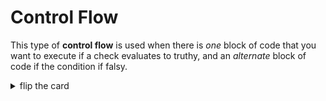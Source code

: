 # Control Flow

This type of **control flow** is used when there is _one_ block of code that you
want to execute if a check evaluates to truthy, and an _alternate_ block of code
if the condition if falsy.

<details>
<summary>flip the card</summary>
<br>

## An `if`/`else` Conditional Statement

```js
'use strict';

let didConfirm = confirm('yes? no?');

if (didConfirm === true) {
  alert('hello!');
} else {
  alert('good bye.');
}

alert('all done.');
```

</details>
